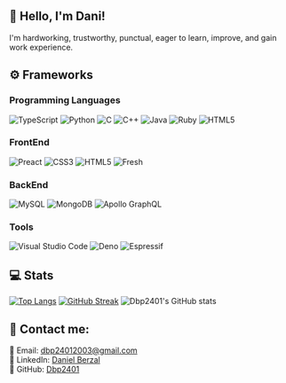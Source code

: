 
## 🚀 Hello, I'm Dani!

I'm hardworking, trustworthy, punctual, eager to learn, improve, and gain work experience.



## ⚙️ Frameworks

### Programming Languages
![TypeScript](https://img.shields.io/badge/TypeScript-3178C6?style=for-the-badge&logo=typescript&logoColor=white)
![Python](https://img.shields.io/badge/Python-3776AB?style=for-the-badge&logo=python&logoColor=white)
![C](https://img.shields.io/badge/C-00599C?style=for-the-badge&logo=c&logoColor=white)
![C++](https://img.shields.io/badge/C++-00599C?style=for-the-badge&logo=c%2B%2B&logoColor=white)
![Java](https://img.shields.io/badge/Java-007396?style=for-the-badge&logo=java&logoColor=white)
![Ruby](https://img.shields.io/badge/Ruby-CC342D?style=for-the-badge&logo=ruby&logoColor=white)
![HTML5](https://img.shields.io/badge/HTML5-E34F26?style=for-the-badge&logo=html5&logoColor=white)

### FrontEnd
![Preact](https://img.shields.io/badge/Preact-673AB8?style=for-the-badge&logo=preact&logoColor=white)
![CSS3](https://img.shields.io/badge/CSS3-1572B6?style=for-the-badge&logo=css3&logoColor=white)
![HTML5](https://img.shields.io/badge/HTML5-E34F26?style=for-the-badge&logo=html5&logoColor=white)
![Fresh](https://img.shields.io/badge/Fresh-009933?style=for-the-badge&logo=fresh&logoColor=white)

### BackEnd
![MySQL](https://img.shields.io/badge/MySQL-4479A1?style=for-the-badge&logo=mysql&logoColor=white)
![MongoDB](https://img.shields.io/badge/MongoDB-47A248?style=for-the-badge&logo=mongodb&logoColor=white)
![Apollo GraphQL](https://img.shields.io/badge/Apollo_Server-311C87?style=for-the-badge&logo=apollo-graphql&logoColor=white)

### Tools
![Visual Studio Code](https://img.shields.io/badge/Visual_Studio_Code-007ACC?style=for-the-badge&logo=visual-studio-code&logoColor=white)
![Deno](https://img.shields.io/badge/Deno-000000?style=for-the-badge&logo=deno&logoColor=white)
![Espressif](https://img.shields.io/badge/Espressif-FF4F00?style=for-the-badge&logo=espressif&logoColor=white)


## 💻 Stats

[![Top Langs](https://github-readme-stats.vercel.app/api/top-langs/?username=Dbp2401&layout=donut-vertical&theme=dark#gh-dark-mode-only)](https://github.com/Dbp2401/github-readme-stats)  [![GitHub Streak](https://github-readme-streak-stats.herokuapp.com?user=Dbp2401&theme=transparent)](https://git.io/streak-stats)
![Dbp2401's GitHub stats](https://github-readme-stats.vercel.app/api?username=Dbp2401&show_icons=true&bg_color=DEG,1E1E1E,121212,0B0B0B)


## 📨 Contact me:

📩 Email: <a href="mailto:dbp24012003@gmail.com">dbp24012003@gmail.com</a><br/>
📱 LinkedIn: <a href="https://www.linkedin.com/in/daniel-berzal-2588932b5/" target="_blank">Daniel Berzal</a><br/>
🐙 GitHub: <a href="https://github.com/Dbp2401" target="_blank">Dbp2401</a>

